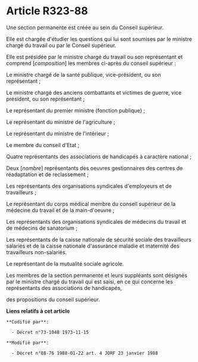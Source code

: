 # Article R323-88

Une section permanente est créée au sein du Conseil supérieur.

Elle est chargée d'étudier les questions qui lui sont soumises par le ministre chargé du travail ou par le Conseil supérieur.

Elle est présidée par le ministre chargé du travail ou son représentant et comprend [*composition*] les membres ci-après du
conseil supérieur :

Le ministre chargé de la santé publique, vice-président, ou son représentant ;

Le ministre chargé des anciens combattants et victimes de guerre, vice président, ou son représentant ;

Le représentant du premier ministre (fonction publique) ;

Le représentant du ministre de l'agriculture ;

Le représentant du ministre de l'intérieur ;

Le membre du conseil d'Etat ;

Quatre représentants des associations de handicapés à caractère national ;

Deux [*nombre*] représentants des oeuvres gestionnaires des centres de réadaptation et de reclassement ;

Les représentants des organisations syndicales d'employeurs et de travailleurs ;

Le représentant du corps médical membre du conseil supérieur de la médecine du travail et de la main-d'oeuvre ;

Les représentants des organisations syndicales de médecins du travail et de médecins de sanatorium ;

Les représentants de la caisse nationale de sécurité sociale des travailleurs salariés et de la caisse nationale d'assurance
maladie et maternité des travailleurs non-salariés.

Le représentant de la mutualité sociale agricole.

Les membres de la section permanente et leurs suppléants sont désignés par le ministre chargé du travail qui est saisi, en ce
qui concerne les représentants des associations de handicapés,

des propositions du conseil supérieur.

**Liens relatifs à cet article**

	**Codifié par**:

	  - Décret n°73-1048 1973-11-15

	**Modifié par**:

	  - Décret n°88-76 1988-01-22 art. 4 JORF 23 janvier 1988
